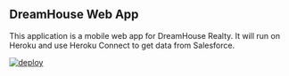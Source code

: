 DreamHouse Web App
------------------

This application is a mobile web app for DreamHouse Realty. It will run on Heroku and use Heroku Connect to get data from Salesforce.

<a href="https://heroku.com/deploy"><img src="https://www.herokucdn.com/deploy/button.svg" alt="deploy" /></a>
